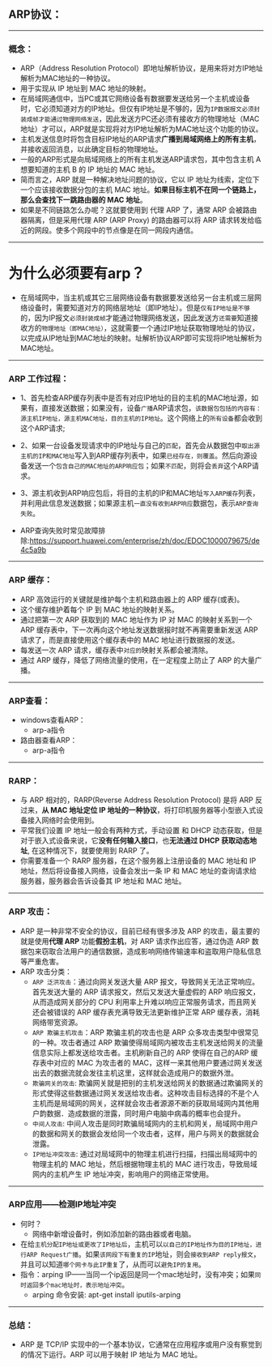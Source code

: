 ## ARP协议：
----------------------------------------------------------------------
### 概念：
- ARP（Address Resolution Protocol）即地址解析协议，是用来将对方IP地址解析为MAC地址的一种协议。
- 用于实现从 IP 地址到 MAC 地址的映射。
- 在局域网通信中，当PC或其它网络设备有数据要发送给另一个主机或设备时，它必须知道对方的IP地址。但仅有IP地址是不够的，因为`IP数据报文必须封装成帧才能通过物理网络发送`，因此发送方PC还必须有接收方的物理地址（MAC地址）才可以，ARP就是实现将对方IP地址解析为MAC地址这个功能的协议。
- 主机发送信息时将包含目标IP地址的ARP请求**广播到局域网络上的所有主机**，并接收返回消息，以此确定目标的物理地址。
- 一般的ARP形式是向局域网络上的所有主机发送ARP请求包，其中包含主机 A 想要知道的主机 B 的 IP 地址的 MAC 地址。
- 简而言之，ARP 就是一种解决地址问题的协议，它以 IP 地址为线索，定位下一个应该接收数据分包的主机 MAC 地址。**如果目标主机不在同一个链路上，那么会查找下一跳路由器的 MAC 地址**。
- 如果是不同链路怎么办呢？这就要使用到 代理 ARP 了，通常 ARP 会被路由器隔离，但是采用代理 ARP (ARP Proxy) 的路由器可以将 ARP 请求转发给临近的网段。使多个网段中的节点像是在同一网段内通信。
----------------------------------------------------------------------
# 为什么必须要有arp？
- 在局域网中，当主机或其它三层网络设备有数据要发送给另一台主机或三层网络设备时，需要知道对方的网络层地址（即IP地址）。但是`仅有IP地址是不够`的，因为IP报文`必须封装成帧`才能通过物理网络发送，因此发送方`还需要`知道接收方的`物理地址（即MAC地址）`，这就需要一个通过IP地址获取物理地址的协议，以完成从IP地址到MAC地址的映射。址解析协议ARP即可实现将IP地址解析为MAC地址。

----------------------------------------------------------------------
### ARP 工作过程：
- 1、首先检查ARP缓存列表中是否有对应IP地址的目的主机的MAC地址源，如果有，直接发送数据；如果没有，设备`广播`ARP请求包，`该数据包包括的内容有：源主机IP地址，源主机MAC地址，目的主机的IP地址`。这个网络上的`所有设备`都会收到这个ARP请求;
- 2、如果一台设备发现请求中的IP地址与自己的`匹配`，首先会从数据包中`取出源主机的IP和MAC地址`写入到ARP缓存列表中，如果`已经存在，则覆盖`。然后向源设备发送一个`包含自己的MAC地址的ARP响应包`；如果`不匹配`，则将会`丢弃`这个ARP请求。
- 3、源主机收到ARP响应包后，将目的主机的IP和MAC地址`写入ARP缓存`列表，并利用此信息发送数据；如果源主机`一直没有收到ARP响应`数据包，表示`ARP查询失败`。

- ARP查询失败时常见故障排除:https://support.huawei.com/enterprise/zh/doc/EDOC1000079675/de4c5a9b

-----------------------------------------------------------------------
### ARP 缓存：
- ARP 高效运行的关键就是维护每个主机和路由器上的 ARP 缓存(或表)。
- 这个缓存维护着每个 IP 到 MAC 地址的映射关系。
- 通过把第一次 ARP 获取到的 MAC 地址作为 IP 对 MAC 的映射关系到一个 ARP 缓存表中，下一次再向这个地址发送数据报时就不再需要重新发送 ARP 请求了，而是直接使用这个缓存表中的 MAC 地址进行数据报的发送。
- 每发送一次 ARP 请求，缓存表中`对应的`映射关系都会被清除。
- 通过 ARP 缓存，降低了网络流量的使用，在一定程度上防止了 ARP 的大量广播。
----------------------------------------------------------------------
### ARP查看：
- windows查看ARP：
    - arp-a指令
- 路由器查看ARP：
    - arp-a指令
----------------------------------------------------------------------
### RARP：
- 与 ARP 相对的，RARP(Reverse Address Resolution Protocol) 是将 ARP 反过来，**从 MAC 地址定位 IP 地址的一种协议**，将打印机服务器等小型嵌入式设备接入网络时会使用到。
- 平常我们设置 IP 地址一般会有两种方式，手动设置 和 DHCP 动态获取，但是对于嵌入式设备来说，它**没有任何输入接口**，也**无法通过 DHCP 获取动态地址**, 在这种情况下，就要使用到 RARP 了。
- 你需要准备一个 RARP 服务器，在这个服务器上注册设备的 MAC 地址和 IP 地址，然后将设备接入网络，设备会发出一条 IP 和 MAC 地址的查询请求给服务器，服务器会告诉设备其 IP 地址和 MAC 地址。
----------------------------------------------------------------------
### ARP 攻击：
- ARP 是一种非常不安全的协议，目前已经有很多涉及 ARP 的攻击，最主要的就是使用**代理 ARP** 功能**假扮主机**，对 ARP 请求作出应答，通过伪造 ARP 数据包来窃取合法用户的通信数据，造成影响网络传输速率和盗取用户隐私信息等严重危害。
- ARP 攻击分类：
    - `ARP 泛洪攻击`：通过向网关发送大量 ARP 报文，导致网关无法正常响应。首先发送大量的 ARP 请求报文，然后又发送大量虚假的 ARP 响应报文，从而造成网关部分的 CPU 利用率上升难以响应正常服务请求，而且网关还会被错误的 ARP 缓存表充满导致无法更新维护正常 ARP 缓存表，消耗网络带宽资源。
    - `ARP 欺骗主机攻击`：ARP 欺骗主机的攻击也是 ARP 众多攻击类型中很常见的一种。攻击者通过 ARP 欺骗使得局域网内被攻击主机发送给网关的流量信息实际上都发送给攻击者。主机刷新自己的 ARP 使得在自己的ARP 缓存表中对应的 MAC 为攻击者的 MAC，这样一来其他用户要通过网关发送出去的数据流就会发往主机这里，这样就会造成用户的数据外泄。
    - `欺骗网关的攻击`: 欺骗网关就是把别的主机发送给网关的数据通过欺骗网关的形式使得这些数据通过网关发送给攻击者。这种攻击目标选择的不是个人主机而是局域网的网关，这样就会攻击者源源不断的获取局域网内其他用户韵数据．造成数据的泄露，同时用户电脑中病毒的概率也会提升。
    - `中间人攻击`: 中间人攻击是同时欺骗局域网内的主机和网关，局域网中用户的数据和网关的数据会发给同一个攻击者，这样，用户与网关的数据就会泄露。
    - `IP地址冲突攻击`: 通过对局域网中的物理主机进行扫描，扫描出局域网中的物理主机的 MAC 地址，然后根据物理主机的 MAC 进行攻击，导致局域网内的主机产生 IP 地址冲突，影响用户的网络正常使用。

----------------------------------------------------------------------

### ARP应用——检测IP地址冲突
- 何时？
    - 网络中新增设备时，例如添加新的路由器或者电脑。
- 在给`主机分配IP地址或更改了IP地址后`，主机可以`以自己的IP地址作为目的IP地址，进行ARP Request广播`。如果`该网段下有重复的IP`地址，则会`接收到ARP reply报文`，并且可以知道`哪个网卡与此IP重复`了，从而可以`避免IP的复用`。
- 指令：arping IP——当同一个ip返回是同一个mac地址时，没有冲突；如果`同时返回多个mac地址时，表示地址冲突`。
    - arping 命令安装: apt-get install iputils-arping

----------------------------------------------------------------------
### 总结：
- ARP 是 TCP/IP 实现中的一个基本协议，它通常在应用程序或用户没有察觉到的情况下运行。ARP 可以用于映射 IP 地址为 MAC 地址。

